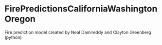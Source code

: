 # FirePredictionsCaliforniaWashingtonOregon
Fire prediction model created by Neal Damireddy and Clayton Greenberg (python)
